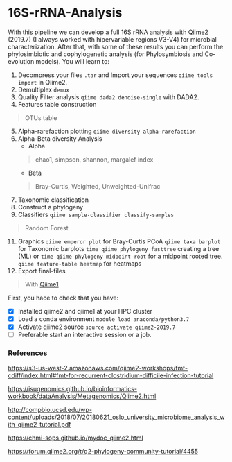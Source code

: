 # 16S-rRNA-Analysis

With this pipeline we can develop a full 16S rRNA analysis with [Qiime2](https://qiime2.org/) (2019.7) (I always worked with hipervariable regions V3-V4) for microbial characterization. After that, with some of these results you can perform the phylosimbiotic and cophylogenetic analysis (for Phylosymbiosis and Co-evolution models).
You will learn to:

1. Decompress your files `.tar` and Import your sequences `qiime tools import` in Qiime2.
2. Demultiplex `demux`
3. Quality Filter analysis  `qiime dada2 denoise-single` with DADA2.
4. Features table construction 
> OTUs table
5. Alpha-rarefaction plotting `qiime diversity alpha-rarefaction`
6. Alpha-Beta diversity Analysis
   * Alpha
    > chao1, simpson, shannon, margalef index
   * Beta
    > Bray-Curtis, Weighted, Unweighted-Unifrac
7. Taxonomic classification
8. Construct a phylogeny
9. Classifiers `qiime sample-classifier classify-samples`
  > Random Forest
11. Graphics
    `qiime emperor plot` for Bray-Curtis PCoA
    `qiime taxa barplot` for Taxonomic barplots
    `time qiime phylogeny fasttree` creating a tree (ML)
      or `time qiime phylogeny midpoint-root` for a midpoint rooted tree.
    `qiime feature-table heatmap` for heatmaps
10. Export final-files
  > With [Qiime1](http://qiime.org/) 


First, you hace to check that you have:
- [X] Installed qiime2 and qiime1 at your HPC cluster
- [X] Load a conda environment `module load anaconda/python3.7`
- [X] Activate qiime2 source `source activate qiime2-2019.7`
- [ ] Preferable start an interactive session or a job.

### References

https://s3-us-west-2.amazonaws.com/qiime2-workshops/fmt-cdiff/index.html#fmt-for-recurrent-clostridium-difficile-infection-tutorial

https://isugenomics.github.io/bioinformatics-workbook/dataAnalysis/Metagenomics/Qiime2.html

http://compbio.ucsd.edu/wp-content/uploads/2018/07/20180621_oslo_university_microbiome_analysis_with_qiime2_tutorial.pdf

https://chmi-sops.github.io/mydoc_qiime2.html

https://forum.qiime2.org/t/q2-phylogeny-community-tutorial/4455

